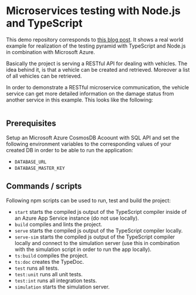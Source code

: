 # Microservices testing with Node.js and TypeScript

This demo repository corresponds to [this blog post](https://blog.novatec-gmbh.de). It shows a real world example for realization of the testing pyramid with TypeScript and Node.js in combination with Microsoft Azure.

Basically the project is serving a RESTful API for dealing with vehicles. The idea behind it, is that a vehicle can be created and retrieved. Moreover a list of all vehicles can be retrieved.

In order to demonstrate a RESTful microservice communication, the vehicle service can get more detailed information on the damage status from another service in this example. This looks like the following:

<img>

## Prerequisites

Setup an Microsoft Azure CosmosDB Acoount with SQL API and set the following environment variables to the corresponding values of your created DB in order to be able to run the application:

- ```DATABASE_URL```
- ```DATABASE_MASTER_KEY```

## Commands / scripts

Following npm scripts can be used to run, test and build the project:

- ```start``` starts the compiled js output of the TypeScript compiler inside of an Azure App Service instance (do not use locally).
- ```build``` compiles and lints the project.
- ```serve``` starts the compiled js output of the TypeScript compiler locally.
- ```serve-sim``` starts the compiled js output of the TypeScript compiler locally and connect to the simulation server (use this in combination with the simulation script in order to run the app locally).
- ```ts:build``` compiles the project.
- ```ts:doc``` creates the TypeDoc.
- ```test``` runs all tests.
- ```test:unit``` runs all unit tests.
- ```test:int``` runs all integration tests.
- ```simulation``` starts the simulation server.
  